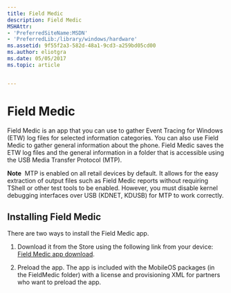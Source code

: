 ```yaml
---
title: Field Medic
description: Field Medic
MSHAttr:
- 'PreferredSiteName:MSDN'
- 'PreferredLib:/library/windows/hardware'
ms.assetid: 9f55f2a3-582d-48a1-9cd3-a259bd05cd00
ms.author: eliotgra
ms.date: 05/05/2017
ms.topic: article


---
```


# Field Medic


Field Medic is an app that you can use to gather Event Tracing for Windows (ETW) log files for selected information categories. You can also use Field Medic to gather general information about the phone. Field Medic saves the ETW log files and the general information in a folder that is accessible using the USB Media Transfer Protocol (MTP).

**Note**  MTP is enabled on all retail devices by default. It allows for the easy extraction of output files such as Field Medic reports without requiring TShell or other test tools to be enabled. However, you must disable kernel debugging interfaces over USB (KDNET, KDUSB) for MTP to work correctly.

 

## Installing Field Medic


There are two ways to install the Field Medic app.

1.  Download it from the Store using the following link from your device: [Field Medic app download](http://www.windowsphone.com/store/app/field-medic/73c58570-d5a7-46f8-b1b2-2a90024fc29c).

2.  Preload the app. The app is included with the MobileOS packages (in the FieldMedic folder) with a license and provisioning XML for partners who want to preload the app.

 

 






